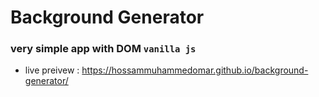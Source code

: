 # Background Generator 
### very simple app with DOM `vanilla js` 
* live preivew : https://hossammuhammedomar.github.io/background-generator/
